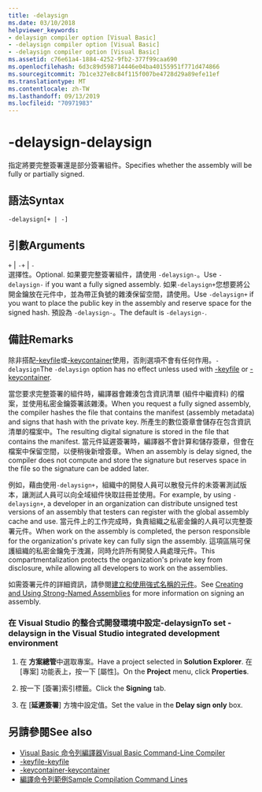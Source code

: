 ```yaml
---
title: -delaysign
ms.date: 03/10/2018
helpviewer_keywords:
- delaysign compiler option [Visual Basic]
- -delaysign compiler option [Visual Basic]
- -delaysign compiler option [Visual Basic]
ms.assetid: c76e61a4-1884-4252-9fb2-377f99caa690
ms.openlocfilehash: 6d3c89d598714446e04ba40155951f771d474866
ms.sourcegitcommit: 7b1ce327e8c84f115f007be4728d29a89efe11ef
ms.translationtype: MT
ms.contentlocale: zh-TW
ms.lasthandoff: 09/13/2019
ms.locfileid: "70971983"
---
```

# <a name="-delaysign"></a><span data-ttu-id="40b16-102">-delaysign</span><span class="sxs-lookup"><span data-stu-id="40b16-102">-delaysign</span></span>
<span data-ttu-id="40b16-103">指定將要完整簽署還是部分簽署組件。</span><span class="sxs-lookup"><span data-stu-id="40b16-103">Specifies whether the assembly will be fully or partially signed.</span></span>  
  
## <a name="syntax"></a><span data-ttu-id="40b16-104">語法</span><span class="sxs-lookup"><span data-stu-id="40b16-104">Syntax</span></span>  
  
```  
-delaysign[+ | -]  
```  
  
## <a name="arguments"></a><span data-ttu-id="40b16-105">引數</span><span class="sxs-lookup"><span data-stu-id="40b16-105">Arguments</span></span>  
 <span data-ttu-id="40b16-106">`+` &#124; `-`</span><span class="sxs-lookup"><span data-stu-id="40b16-106">`+` &#124; `-`</span></span>  
 <span data-ttu-id="40b16-107">選擇性。</span><span class="sxs-lookup"><span data-stu-id="40b16-107">Optional.</span></span> <span data-ttu-id="40b16-108">如果要完整簽署組件，請使用 `-delaysign-`。</span><span class="sxs-lookup"><span data-stu-id="40b16-108">Use `-delaysign-` if you want a fully signed assembly.</span></span> <span data-ttu-id="40b16-109">如果`-delaysign+`您想要將公開金鑰放在元件中，並為帶正負號的雜湊保留空間，請使用。</span><span class="sxs-lookup"><span data-stu-id="40b16-109">Use `-delaysign+` if you want to place the public key in the assembly and reserve space for the signed hash.</span></span> <span data-ttu-id="40b16-110">預設為 `-delaysign-`。</span><span class="sxs-lookup"><span data-stu-id="40b16-110">The default is `-delaysign-`.</span></span>  
  
## <a name="remarks"></a><span data-ttu-id="40b16-111">備註</span><span class="sxs-lookup"><span data-stu-id="40b16-111">Remarks</span></span>  
 <span data-ttu-id="40b16-112">除非搭配[-keyfile](../../../visual-basic/reference/command-line-compiler/keyfile.md)或[-keycontainer](../../../visual-basic/reference/command-line-compiler/keycontainer.md)使用，否則選項不會有任何作用。`-delaysign`</span><span class="sxs-lookup"><span data-stu-id="40b16-112">The `-delaysign` option has no effect unless used with [-keyfile](../../../visual-basic/reference/command-line-compiler/keyfile.md) or [-keycontainer](../../../visual-basic/reference/command-line-compiler/keycontainer.md).</span></span>  
  
 <span data-ttu-id="40b16-113">當您要求完整簽署的組件時，編譯器會雜湊包含資訊清單 (組件中繼資料) 的檔案，並使用私密金鑰簽署該雜湊。</span><span class="sxs-lookup"><span data-stu-id="40b16-113">When you request a fully signed assembly, the compiler hashes the file that contains the manifest (assembly metadata) and signs that hash with the private key.</span></span> <span data-ttu-id="40b16-114">所產生的數位簽章會儲存在包含資訊清單的檔案中。</span><span class="sxs-lookup"><span data-stu-id="40b16-114">The resulting digital signature is stored in the file that contains the manifest.</span></span> <span data-ttu-id="40b16-115">當元件延遲簽署時，編譯器不會計算和儲存簽章，但會在檔案中保留空間，以便稍後新增簽章。</span><span class="sxs-lookup"><span data-stu-id="40b16-115">When an assembly is delay signed, the compiler does not compute and store the signature but reserves space in the file so the signature can be added later.</span></span>  
  
 <span data-ttu-id="40b16-116">例如，藉由使用`-delaysign+`，組織中的開發人員可以散發元件的未簽署測試版本，讓測試人員可以向全域組件快取註冊並使用。</span><span class="sxs-lookup"><span data-stu-id="40b16-116">For example, by using `-delaysign+`, a developer in an organization can distribute unsigned test versions of an assembly that testers can register with the global assembly cache and use.</span></span> <span data-ttu-id="40b16-117">當元件上的工作完成時，負責組織之私密金鑰的人員可以完整簽署元件。</span><span class="sxs-lookup"><span data-stu-id="40b16-117">When work on the assembly is completed, the person responsible for the organization's private key can fully sign the assembly.</span></span> <span data-ttu-id="40b16-118">這項區隔可保護組織的私密金鑰免于洩漏，同時允許所有開發人員處理元件。</span><span class="sxs-lookup"><span data-stu-id="40b16-118">This compartmentalization protects the organization's private key from disclosure, while allowing all developers to work on the assemblies.</span></span>  
  
 <span data-ttu-id="40b16-119">如需簽署元件的詳細資訊，請參閱[建立和使用強式名稱的元件](../../../standard/assembly/create-use-strong-named.md)。</span><span class="sxs-lookup"><span data-stu-id="40b16-119">See [Creating and Using Strong-Named Assemblies](../../../standard/assembly/create-use-strong-named.md) for more information on signing an assembly.</span></span>  
  
### <a name="to-set--delaysign-in-the-visual-studio-integrated-development-environment"></a><span data-ttu-id="40b16-120">在 Visual Studio 的整合式開發環境中設定-delaysign</span><span class="sxs-lookup"><span data-stu-id="40b16-120">To set -delaysign in the Visual Studio integrated development environment</span></span>  
  
1. <span data-ttu-id="40b16-121">在 **方案總管**中選取專案。</span><span class="sxs-lookup"><span data-stu-id="40b16-121">Have a project selected in **Solution Explorer**.</span></span> <span data-ttu-id="40b16-122">在 [專案] 功能表上，按一下 [屬性]。</span><span class="sxs-lookup"><span data-stu-id="40b16-122">On the **Project** menu, click **Properties**.</span></span>   
  
2. <span data-ttu-id="40b16-123">按一下 [簽署]索引標籤。</span><span class="sxs-lookup"><span data-stu-id="40b16-123">Click the **Signing** tab.</span></span>  
  
3. <span data-ttu-id="40b16-124">在 [**延遲簽署**] 方塊中設定值。</span><span class="sxs-lookup"><span data-stu-id="40b16-124">Set the value in the **Delay sign only** box.</span></span>  
  
## <a name="see-also"></a><span data-ttu-id="40b16-125">另請參閱</span><span class="sxs-lookup"><span data-stu-id="40b16-125">See also</span></span>

- [<span data-ttu-id="40b16-126">Visual Basic 命令列編譯器</span><span class="sxs-lookup"><span data-stu-id="40b16-126">Visual Basic Command-Line Compiler</span></span>](../../../visual-basic/reference/command-line-compiler/index.md)
- [<span data-ttu-id="40b16-127">-keyfile</span><span class="sxs-lookup"><span data-stu-id="40b16-127">-keyfile</span></span>](../../../visual-basic/reference/command-line-compiler/keyfile.md)
- [<span data-ttu-id="40b16-128">-keycontainer</span><span class="sxs-lookup"><span data-stu-id="40b16-128">-keycontainer</span></span>](../../../visual-basic/reference/command-line-compiler/keycontainer.md)
- [<span data-ttu-id="40b16-129">編譯命令列範例</span><span class="sxs-lookup"><span data-stu-id="40b16-129">Sample Compilation Command Lines</span></span>](../../../visual-basic/reference/command-line-compiler/sample-compilation-command-lines.md)
